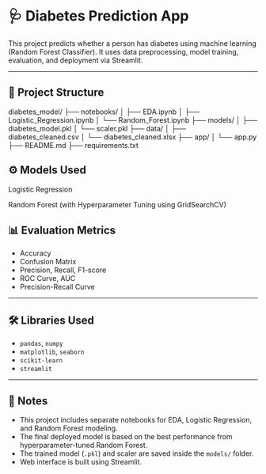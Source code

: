# 🩺 Diabetes Prediction App

This project predicts whether a person has diabetes using machine learning (Random Forest Classifier). It uses data preprocessing, model training, evaluation, and deployment via Streamlit.

---

## 📁 Project Structure

diabetes_model/
├── notebooks/
│ ├── EDA.ipynb
│ ├── Logistic_Regression.ipynb
│ └── Random_Forest.ipynb
├── models/
│ ├── diabetes_model.pkl
│ └── scaler.pkl
├── data/
│ ├── diabetes_cleaned.csv
│ └── diabetes_cleaned.xlsx
├── app/
│ └── app.py
├── README.md
├── requirements.txt

## ⚙️ Models Used
Logistic Regression

Random Forest (with Hyperparameter Tuning using GridSearchCV)

## 📊 Evaluation Metrics

- Accuracy  
- Confusion Matrix  
- Precision, Recall, F1-score  
- ROC Curve, AUC  
- Precision-Recall Curve  

---

## 🛠️ Libraries Used

- `pandas`, `numpy`  
- `matplotlib`, `seaborn`  
- `scikit-learn`  
- `streamlit`  

---

## 📌 Notes

- This project includes separate notebooks for EDA, Logistic Regression, and Random Forest modeling.  
- The final deployed model is based on the best performance from hyperparameter-tuned Random Forest.  
- The trained model (`.pkl`) and scaler are saved inside the `models/` folder.  
- Web interface is built using Streamlit.  
